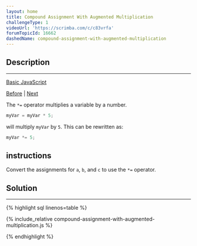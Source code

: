 ```yaml
---
layout: home
title: Compound Assignment With Augmented Multiplication
challengeType: 1
videoUrl: 'https://scrimba.com/c/c83vrfa'
forumTopicId: 16662
dashedName: compound-assignment-with-augmented-multiplication
---
```


<div class="row">
<div class="columnStmt" markdown="1">

## Description
------

[Basic JavaScript](./README.md) 

[Before](./compound-assignment-with-augmented-subtraction.md)  | [Next](./compound-assignment-with-augmented-division.md) 

The `*=` operator multiplies a variable by a number.

```js
myVar = myVar * 5;
```

will multiply `myVar` by `5`. This can be rewritten as:

```js
myVar *= 5;
```

##  instructions 

Convert the assignments for `a`, `b`, and `c` to use the `*=` operator.

</div>
<div class="columnSol" markdown="1">

## Solution
------

{% highlight sql linenos=table %}

{% include_relative compound-assignment-with-augmented-multiplication.js %}

{% endhighlight %}

</div>
</div>

